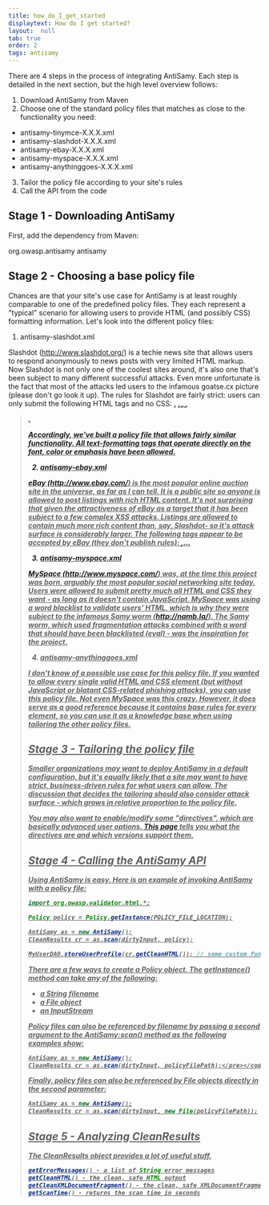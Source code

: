 ```yaml
---
title: how_do_I_get_started
displaytext: How do I get started?
layout:  null
tab: true
order: 2
tags: antisamy
---
```


There are 4 steps in the process of integrating AntiSamy. Each step is detailed in the next section, but the high level overview follows:

1. Download AntiSamy from Maven
2. Choose one of the standard policy files that matches as close to the functionality you need:
* antisamy-tinymce-X.X.X.xml
* antisamy-slashdot-X.X.X.xml
* antisamy-ebay-X.X.X.xml
* antisamy-myspace-X.X.X.xml
* antisamy-anythinggoes-X.X.X.xml
3. Tailor the policy file according to your site's rules
4. Call the API from the code

## Stage 1 - Downloading AntiSamy
First, add the dependency from Maven:

  <dependency>
    <groupId>org.owasp.antisamy</groupId>
    <projectId>antisamy</projectId>
  </dependency>

## Stage 2 - Choosing a base policy file
Chances are that your site's use case for AntiSamy is at least roughly comparable to one of the predefined policy files. They each represent a "typical" scenario for allowing users to provide HTML (and possibly CSS) formatting information. Let's look into the different policy files:

1) antisamy-slashdot.xml

Slashdot (http://www.slashdot.org/) is a techie news site that allows users to respond anonymously to news posts with very limited HTML markup. Now Slashdot is not only one of the coolest sites around, it's also one that's been subject to many different successful attacks. Even more unfortunate is the fact that most of the attacks led users to the infamous goatse.cx picture (please don't go look it up). The rules for Slashdot are fairly strict: users can only submit the following HTML tags and no CSS: <b>, <u>, <i>, <a>, <blockquote>.

Accordingly, we've built a policy file that allows fairly similar functionality. All text-formatting tags that operate directly on the font, color or emphasis have been allowed.

2) antisamy-ebay.xml

eBay (http://www.ebay.com/) is the most popular online auction site in the universe, as far as I can tell. It is a public site so anyone is allowed to post listings with rich HTML content. It's not surprising that given the attractiveness of eBay as a target that it has been subject to a few complex XSS attacks. Listings are allowed to contain much more rich content than, say, Slashdot- so it's attack surface is considerably larger. The following tags appear to be accepted by eBay (they don't publish rules): <a>,...

3) antisamy-myspace.xml

MySpace (http://www.myspace.com/) was, at the time this project was born, arguably the most popular social networking site today. Users were allowed to submit pretty much all HTML and CSS they want - as long as it doesn't contain JavaScript. MySpace was using a word blacklist to validate users' HTML, which is why they were subject to the infamous Samy worm (http://namb.la/). The Samy worm, which used fragmentation attacks combined with a word that should have been blacklisted (eval) - was the inspiration for the project.

4) antisamy-anythinggoes.xml

I don't know of a possible use case for this policy file. If you wanted to allow every single valid HTML and CSS element (but without JavaScript or blatant CSS-related phishing attacks), you can use this policy file. Not even MySpace was _this_ crazy. However, it does serve as a good reference because it contains base rules for every element, so you can use it as a knowledge base when using tailoring the other policy files.

## Stage 3 - Tailoring the policy file
Smaller organizations may want to deploy AntiSamy in a default configuration, but it's equally likely that a site may want to have strict, business-driven rules for what users can allow. The discussion that decides the tailoring should also consider attack surface - which grows in relative proportion to the policy file.

You may also want to enable/modify some "directives", which are basically advanced user options. [This page](https://wiki.owasp.org/index.php/AntiSamy_Directive) tells you what the directives are and which versions support them.

## Stage 4 - Calling the AntiSamy API
Using AntiSamy is easy. Here is an example of invoking AntiSamy with a policy file:

```Java
import org.owasp.validator.html.*;

Policy policy = Policy.getInstance(POLICY_FILE_LOCATION);

AntiSamy as = new AntiSamy();
CleanResults cr = as.scan(dirtyInput, policy);

MyUserDAO.storeUserProfile(cr.getCleanHTML()); // some custom function
```

There are a few ways to create a Policy object. The getInstance() method can take any of the following:

* a String filename
* a File object
* an InputStream

Policy files can also be referenced by filename by passing a second argument to the AntiSamy:scan() method as the following examples show:

```Java
AntiSamy as = new AntiSamy();
CleanResults cr = as.scan(dirtyInput, policyFilePath);</pre></code>
```
Finally, policy files can also be referenced by File objects directly in the second parameter:

```Java
AntiSamy as = new AntiSamy();
CleanResults cr = as.scan(dirtyInput, new File(policyFilePath));
```

## Stage 5 - Analyzing CleanResults
The CleanResults object provides a lot of useful stuff.

```Java
getErrorMessages() - a list of String error messages
getCleanHTML() - the clean, safe HTML output
getCleanXMLDocumentFragment() - the clean, safe XMLDocumentFragment which is reflected in getCleanHTML()
getScanTime() - returns the scan time in seconds
```


